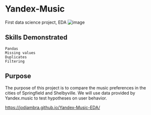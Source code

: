 # Yandex-Music
First data science project, EDA
![image](https://user-images.githubusercontent.com/115895428/216845223-9748e5cf-4409-47cc-832d-b159a5ee6d8d.png)

## Skills Demonstrated
    Pandas
    Missing values
    Duplicates
    Filtering

## Purpose
The purpose of this project is to compare the music preferences in the cities of Springfield and Shelbyville. We will use data provided by Yandex.music to test hypotheses on user behavior. 


https://jodiambra.github.io/Yandex-Music-EDA/
